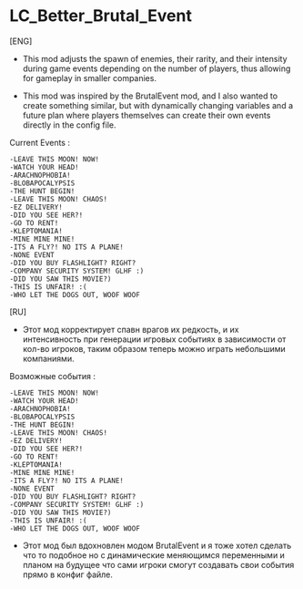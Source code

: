 # LC_Better_Brutal_Event                                                                             
[ENG]
 - This mod adjusts the spawn of enemies, 
their rarity, and their intensity during game events 
depending on the number of players, 
thus allowing for gameplay in smaller companies.

 - This mod was inspired by the BrutalEvent mod, 
and I also wanted to create something similar, 
but with dynamically changing variables 
and a future plan where players themselves
can create their own events directly in the config file.

Current Events :
```
-LEAVE THIS MOON! NOW!
-WATCH YOUR HEAD!
-ARACHNOPHOBIA!
-BLOBAPOCALYPSIS
-THE HUNT BEGIN!
-LEAVE THIS MOON! CHAOS!
-EZ DELIVERY!
-DID YOU SEE HER?!
-GO TO RENT!
-KLEPTOMANIA!
-MINE MINE MINE!
-ITS A FLY?! NO ITS A PLANE!
-NONE EVENT
-DID YOU BUY FLASHLIGHT? RIGHT?
-COMPANY SECURITY SYSTEM! GLHF :)
-DID YOU SAW THIS MOVIE?)
-THIS IS UNFAIR! :(
-WHO LET THE DOGS OUT, WOOF WOOF
```

[RU]
 - Этот мод корректирует спавн врагов их редкость,
и их интенсивность при генерации игровых событиях
в зависимости от кол-во игроков, таким образом
теперь можно играть небольшими компаниями.

Возможные события :
```
-LEAVE THIS MOON! NOW!
-WATCH YOUR HEAD!
-ARACHNOPHOBIA!
-BLOBAPOCALYPSIS
-THE HUNT BEGIN!
-LEAVE THIS MOON! CHAOS!
-EZ DELIVERY!
-DID YOU SEE HER?!
-GO TO RENT!
-KLEPTOMANIA!
-MINE MINE MINE!
-ITS A FLY?! NO ITS A PLANE!
-NONE EVENT
-DID YOU BUY FLASHLIGHT? RIGHT?
-COMPANY SECURITY SYSTEM! GLHF :)
-DID YOU SAW THIS MOVIE?)
-THIS IS UNFAIR! :(
-WHO LET THE DOGS OUT, WOOF WOOF
```

 - Этот мод был вдохновлен модом BrutalEvent
и я тоже хотел сделать что то подобное
но с динамические меняющимся переменными
и планом на будущее что сами игроки смогут
создавать свои события прямо в конфиг файле.
